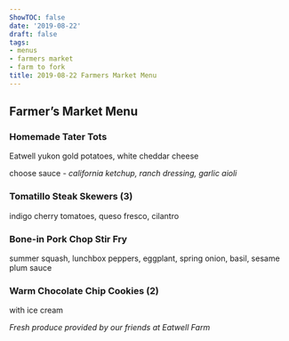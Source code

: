 ```yaml
---
ShowTOC: false
date: '2019-08-22'
draft: false
tags:
- menus
- farmers market
- farm to fork
title: 2019-08-22 Farmers Market Menu
---
```


## Farmer’s Market Menu

### Homemade Tater Tots

Eatwell yukon gold potatoes, white cheddar cheese

choose sauce \- *california ketchup, ranch dressing, garlic aioli*

### Tomatillo Steak Skewers \(3\)

indigo cherry tomatoes, queso fresco, cilantro

### Bone\-in Pork Chop Stir Fry

summer squash, lunchbox peppers, eggplant,
spring onion, basil, sesame plum sauce

### Warm Chocolate Chip Cookies \(2\)

with ice cream


*Fresh produce provided by our friends at Eatwell Farm*
